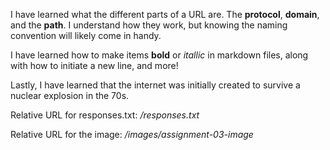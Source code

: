 I have learned what the different parts of a URL are. The **protocol**, **domain**, and the **path**. I understand how they work, but knowing the naming convention will likely come in handy. 

I have learned how to make items **bold** or *itallic* in markdown files, along with how to initiate a new line, and more!

Lastly, I have learned that the internet was initially created to survive a nuclear explosion in the 70s. 

Relative URL for responses.txt: */responses.txt*

Relative URL for the image: */images/assignment-03-image*
